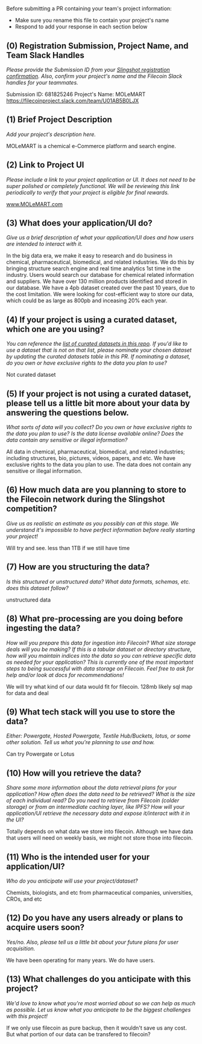 # <Project Name>

Before submitting a PR containing your team's project information:
- Make sure you rename this file to contain your project's name
- Respond to add your response in each section below

## (0) Registration Submission, Project Name, and Team Slack Handles

*Please provide the Submission ID from your [Slingshot registration confirmation](https://slingshot.filecoin.io/register-now).  Also, confirm your project's name and the Filecoin Slack handles for your teammates.*

Submission ID: 681825246
Project's Name: MOLeMART
https://filecoinproject.slack.com/team/U01AB5B0LJX

## (1) Brief Project Description

*Add your project's description here.*

MOLeMART is a chemical e-Commerce platform and search engine.

## (2) Link to Project UI

*Please include a link to your project application or UI. It does not need to be super polished or completely functional. We will be reviewing this link periodically to verify that your project is eligible for final rewards.*

www.MOLeMART.com

## (3) What does your application/UI do?

*Give us a brief description of what your application/UI does and how users are intended to interact with it.*

In the big data era, we make it easy to research and do business in chemical, pharmaceutical, biomedical, and related industries. We do this by bringing structure search engine and real time analytics 1st time in the industry. Users would search our database for chemical related information and suppliers. We have over 130 million products identified and stored in our database. We have a 4pb dataset created over the past 10 years, due to the cost limitation. We were looking for cost-efficient way to store our data, which could be as large as 800pb and inceasing 20% each year.

## (4) If your project is using a curated dataset, which one are you using?

*You can reference the [list of curated datasets in this repo](https://github.com/filecoin-project/slingshot/blob/master/datasets.md). If you'd like to use a dataset that is not on that list, please nominate your chosen dataset by updating the curated datasets table in this PR. If nominating a dataset, do you own or have exclusive rights to the data you plan to use?*

Not curated dataset

## (5) If your project is not using a curated dataset, please tell us a little bit more about your data by answering the questions below.

*What sorts of data will you collect? Do you own or have exclusive rights to the data you plan to use? Is the data license available online? Does the data contain any sensitive or illegal information?*

All data in chemical, pharmaceutical, biomedical, and related industries; including structures, bio, pictures, videos, papers, and etc. 
We have exclusive rights to the data you plan to use.
The data does not contain any sensitive or illegal information.

## (6) How much data are you planning to store to the Filecoin network during the Slingshot competition?

*Give us as realistic an estimate as you possibly can at this stage. We understand it's impossible to have perfect information before really starting your project!*

Will try and see. less than 1TB if we still have time

## (7) How are you structuring the data?

*Is this structured or unstructured data? What data formats, schemas, etc. does this dataset follow?*

unstructured data

## (8) What pre-processing are you doing before ingesting the data?

*How will you prepare this data for ingestion into Filecoin? What size storage deals will you be making? If this is a tabular dataset or directory structure, how will you maintain indices into the data so you can retrieve specific data as needed for your application? This is currently one of the most important steps to being successful with data storage on Filecoin. Feel free to ask for help and/or look at docs for recommendations!*

We will try what kind of our data would fit for filecoin. 
128mb likely
sql map for data and deal

## (9)  What tech stack will you use to store the data?

*Either: Powergate, Hosted Powergate, Textile Hub/Buckets, lotus, or some other solution. Tell us what you're planning to use and how.*

Can try Powergate or Lotus

## (10) How will you retrieve the data?

*Share some more information about the data retrieval plans for your application? How often does the data need to be retrieved? What is the size of each individual read? Do you need to retrieve from Filecoin (colder storage) or from an intermediate caching layer, like IPFS? How will your application/UI retrieve the necessary data and expose it/interact with it in the UI?*

Totally depends on what data we store into filecoin. Although we have data that users will need on weekly basis, we might not store those into filecoin. 

## (11) Who is the intended user for your application/UI?

*Who do you anticipate will use your project/dataset?*

Chemists, biologists, and etc from pharmaceutical companies, universities, CROs, and etc

## (12) Do you have any users already or plans to acquire users soon?

*Yes/no. Also, please tell us a little bit about your future plans for user acquisition.*

We have been operating for many years. We do have users.

## (13) What challenges do you anticipate with this project?

*We'd love to know what you're most worried about so we can help as much as possible. Let us know what you anticipate to be the biggest challenges with this project!*

If we only use filecoin as pure backup, then it wouldn't save us any cost. But what portion of our data can be transfered to filecoin?
